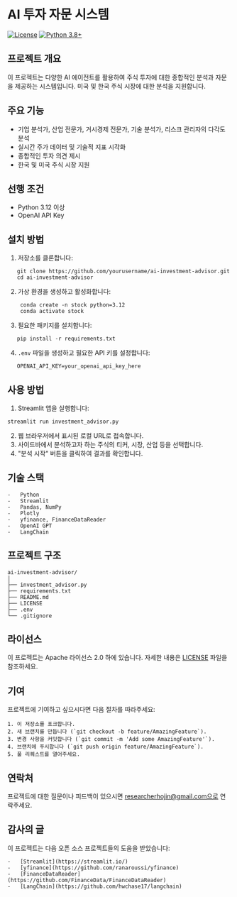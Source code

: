 # AI 투자 자문 시스템

[![License](https://img.shields.io/badge/License-Apache%202.0-blue.svg)](https://opensource.org/licenses/Apache-2.0)
[![Python 3.8+](https://img.shields.io/badge/python-3.8+-blue.svg)](https://www.python.org/downloads/release/python-380/)

## 프로젝트 개요

이 프로젝트는 다양한 AI 에이전트를 활용하여 주식 투자에 대한 종합적인 분석과 자문을 제공하는 시스템입니다. 미국 및 한국 주식 시장에 대한 분석을 지원합니다.

## 주요 기능

-   기업 분석가, 산업 전문가, 거시경제 전문가, 기술 분석가, 리스크 관리자의 다각도 분석
-   실시간 주가 데이터 및 기술적 지표 시각화
-   종합적인 투자 의견 제시
-   한국 및 미국 주식 시장 지원

## 선행 조건

-   Python 3.12 이상
-   OpenAI API Key

## 설치 방법

1. 저장소를 클론합니다:

```
   git clone https://github.com/yourusername/ai-investment-advisor.git
   cd ai-investment-advisor
```

2. 가상 환경을 생성하고 활성화합니다:

```
    conda create -n stock python=3.12
    conda activate stock
```

3. 필요한 패키지를 설치합니다:

```
   pip install -r requirements.txt
```

4. `.env` 파일을 생성하고 필요한 API 키를 설정합니다:

```
   OPENAI_API_KEY=your_openai_api_key_here
```

## 사용 방법

1. Streamlit 앱을 실행합니다:

```
streamlit run investment_advisor.py
```

2. 웹 브라우저에서 표시된 로컬 URL로 접속합니다.
3. 사이드바에서 분석하고자 하는 주식의 티커, 시장, 산업 등을 선택합니다.
4. "분석 시작" 버튼을 클릭하여 결과를 확인합니다.

## 기술 스택

```
-   Python
-   Streamlit
-   Pandas, NumPy
-   Plotly
-   yfinance, FinanceDataReader
-   OpenAI GPT
-   LangChain
```

## 프로젝트 구조

```
ai-investment-advisor/
│
├── investment_advisor.py
├── requirements.txt
├── README.md
├── LICENSE
├── .env
└── .gitignore
```

## 라이선스

이 프로젝트는 Apache 라이선스 2.0 하에 있습니다. 자세한 내용은 [LICENSE](https://www.apache.org/licenses/LICENSE-2.0) 파일을 참조하세요.

## 기여

프로젝트에 기여하고 싶으시다면 다음 절차를 따라주세요:

```
1. 이 저장소를 포크합니다.
2. 새 브랜치를 만듭니다 (`git checkout -b feature/AmazingFeature`).
3. 변경 사항을 커밋합니다 (`git commit -m 'Add some AmazingFeature'`).
4. 브랜치에 푸시합니다 (`git push origin feature/AmazingFeature`).
5. 풀 리퀘스트를 열어주세요.
```

## 연락처

프로젝트에 대한 질문이나 피드백이 있으시면 researcherhojin@gmail.com으로 연락주세요.

## 감사의 글

이 프로젝트는 다음 오픈 소스 프로젝트들의 도움을 받았습니다:

```
-   [Streamlit](https://streamlit.io/)
-   [yfinance](https://github.com/ranaroussi/yfinance)
-   [FinanceDataReader](https://github.com/FinanceData/FinanceDataReader)
-   [LangChain](https://github.com/hwchase17/langchain)
```
